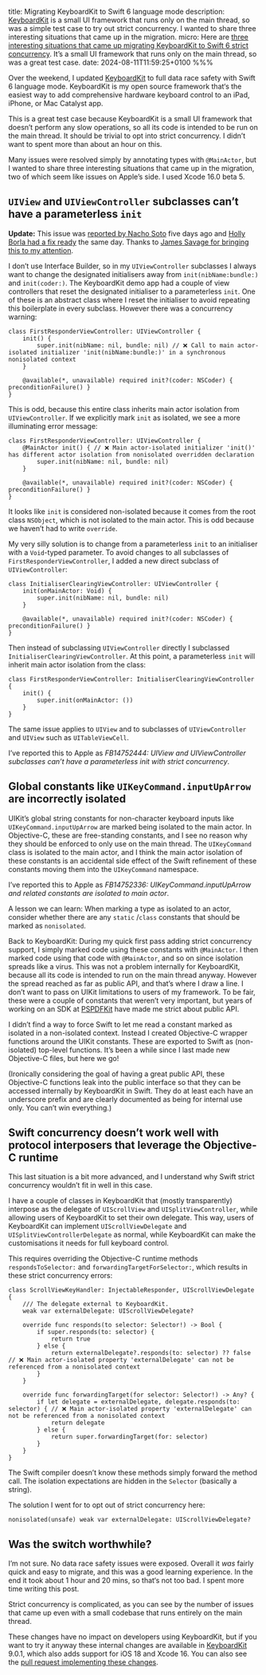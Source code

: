 title: Migrating KeyboardKit to Swift 6 language mode
description: [KeyboardKit](https://github.com/douglashill/KeyboardKit) is a small UI framework that runs only on the main thread, so was a simple test case to try out strict concurrency. I wanted to share three interesting situations that came up in the migration.
micro: Here are [three interesting situations that came up migrating KeyboardKit to Swift 6 strict concurrency](). It’s a small UI framework that runs only on the main thread, so was a great test case.
date: 2024-08-11T11:59:25+0100
%%%

Over the weekend, I updated [KeyboardKit](https://github.com/douglashill/KeyboardKit) to full data race safety with Swift 6 language mode. KeyboardKit is my open source framework that‘s the easiest way to add comprehensive hardware keyboard control to an iPad, iPhone, or Mac Catalyst app.

This is a great test case because KeyboardKit is a small UI framework that doesn’t perform any slow operations, so all its code is intended to be run on the main thread. It should be trivial to opt into strict concurrency. I didn’t want to spent more than about an hour on this.

Many issues were resolved simply by annotating types with `@MainActor`, but I wanted to share three interesting situations that came up in the migration, two of which seem like issues on Apple’s side. I used Xcode 16.0 beta 5.

## `UIView` and `UIViewController` subclasses can’t have a parameterless `init`

**Update:** This issue was [reported by Nacho Soto](https://github.com/swiftlang/swift/issues/75732) five days ago and [Holly Borla had a fix ready](https://github.com/swiftlang/swift/pull/75749) the same day. Thanks to [James Savage for bringing this to my attention](https://social.axiixc.com/@axiixc/112945383778325026).

I don’t use Interface Builder, so in my `UIViewController` subclasses I always want to change the designated initialisers away from `init(nibName:bundle:)` and `init(coder:)`. The KeyboardKit demo app had a couple of view controllers that reset the designated initialiser to a parameterless `init`. One of these is an abstract class where I reset the initialiser to avoid repeating this boilerplate in every subclass. However there was a concurrency warning:

```
class FirstResponderViewController: UIViewController {
    init() {
        super.init(nibName: nil, bundle: nil) // ❌ Call to main actor-isolated initializer 'init(nibName:bundle:)' in a synchronous nonisolated context
    }

    @available(*, unavailable) required init?(coder: NSCoder) { preconditionFailure() }
}
```

This is odd, because this entire class inherits main actor isolation from `UIViewController`. If we explicitly mark `init` as isolated, we see a more illuminating error message:

```
class FirstResponderViewController: UIViewController {
    @MainActor init() { // ❌ Main actor-isolated initializer 'init()' has different actor isolation from nonisolated overridden declaration
        super.init(nibName: nil, bundle: nil)
    }

    @available(*, unavailable) required init?(coder: NSCoder) { preconditionFailure() }
}
```

It looks like `init` is considered non-isolated because it comes from the root class `NSObject`, which is not isolated to the main actor. This is odd because we haven’t had to write `override`.

My very silly solution is to change from a parameterless `init` to an initialiser with a `Void`-typed parameter. To avoid changes to all subclasses of `FirstResponderViewController`, I added a new direct subclass of `UIViewController`:

```
class InitialiserClearingViewController: UIViewController {
    init(onMainActor: Void) {
        super.init(nibName: nil, bundle: nil)
    }

    @available(*, unavailable) required init?(coder: NSCoder) { preconditionFailure() }
}
```

Then instead of subclassing `UIViewController` directly I subclassed `InitialiserClearingViewController`. At this point, a parameterless `init` will inherit main actor isolation from the class:

```
class FirstResponderViewController: InitialiserClearingViewController {
    init() {
        super.init(onMainActor: ())
    }
}
```

The same issue applies to `UIView` and to subclasses of `UIViewController` and `UIView` such as `UITableViewCell`.

I’ve reported this to Apple as *FB14752444: UIView and UIViewController subclasses can’t have a parameterless init with strict concurrency*.

## Global constants like `UIKeyCommand.inputUpArrow` are incorrectly isolated

UIKit’s global string constants for non-character keyboard inputs like `UIKeyCommand.inputUpArrow` are marked being isolated to the main actor. In Objective-C, these are free-standing constants, and I see no reason why they should be enforced to only use on the main thread. The `UIKeyCommand` class is isolated to the main actor, and I think the main actor isolation of these constants is an accidental side effect of the Swift refinement of these constants moving them into the `UIKeyCommand` namespace.

I’ve reported this to Apple as *FB14752336: UIKeyCommand.inputUpArrow and related constants are isolated to main actor*.

A lesson we can learn: When marking a type as isolated to an actor, consider whether there are any `static` /`class` constants that should be marked as `nonisolated`.

Back to KeyboardKit: During my quick first pass adding strict concurrency support, I simply marked code using these constants with `@MainActor`. I then marked code using that code with `@MainActor`, and so on since isolation spreads like a virus. This was not a problem internally for KeyboardKit, because all its code is intended to run on the main thread anyway. However the spread reached as far as public API, and that’s where I draw a line. I don’t want to pass on UIKit limitations to users of my framework. To be fair, these were a couple of constants that weren’t very important, but years of working on an SDK at [PSPDFKit](https://pspdfkit.com/) have made me strict about public API.

I didn’t find a way to force Swift to let me read a constant marked as isolated in a non-isolated context. Instead I created Objective-C wrapper functions around the UIKit constants. These are exported to Swift as (non-isolated) top-level functions. It’s been a while since I last made new Objective-C files, but here we go!

(Ironically considering the goal of having a great public API, these Objective-C functions leak into the public interface so that they can be accessed internally by KeyboardKit in Swift. They do at least each have an underscore prefix and are clearly documented as being for internal use only. You can’t win everything.)

## Swift concurrency doesn’t work well with protocol interposers that leverage the Objective-C runtime

This last situation is a bit more advanced, and I understand why Swift strict concurrency wouldn’t fit in well in this case.

I have a couple of classes in KeyboardKit that (mostly transparently) interpose as the delegate of `UIScrollView` and `UISplitViewController`, while allowing users of KeyboardKit to set their own delegate. This way, users of KeyboardKit can implement `UIScrollViewDelegate` and `UISplitViewControllerDelegate` as normal, while KeyboardKit can make the customisations it needs for full keyboard control.

This requires overriding the Objective-C runtime methods `respondsToSelector:` and `forwardingTargetForSelector:`, which results in these strict concurrency errors:

```
class ScrollViewKeyHandler: InjectableResponder, UIScrollViewDelegate {
    /// The delegate external to KeyboardKit.
    weak var externalDelegate: UIScrollViewDelegate?

    override func responds(to selector: Selector!) -> Bool {
        if super.responds(to: selector) {
            return true
        } else {
            return externalDelegate?.responds(to: selector) ?? false // ❌ Main actor-isolated property 'externalDelegate' can not be referenced from a nonisolated context
        }
    }

    override func forwardingTarget(for selector: Selector!) -> Any? {
        if let delegate = externalDelegate, delegate.responds(to: selector) { // ❌ Main actor-isolated property 'externalDelegate' can not be referenced from a nonisolated context
            return delegate
        } else {
            return super.forwardingTarget(for: selector)
        }
    }
}
```

The Swift compiler doesn’t know these methods simply forward the method call. The isolation expectations are hidden in the `Selector` (basically a string).

The solution I went for to opt out of strict concurrency here:

```
nonisolated(unsafe) weak var externalDelegate: UIScrollViewDelegate?
```

## Was the switch worthwhile?

I’m not sure. No data race safety issues were exposed. Overall it *was* fairly quick and easy to migrate, and this was a good learning experience. In the end it took about 1 hour and 20 mins, so that‘s not too bad. I spent more time writing this post.

Strict concurrency is complicated, as you can see by the number of issues that came up even with a small codebase that runs entirely on the main thread.

These changes have no impact on developers using KeyboardKit, but if you want to try it anyway these internal changes are available in [KeyboardKit](https://github.com/douglashill/KeyboardKit) 9.0.1, which also adds support for iOS 18 and Xcode 16. You can also see the [pull request implementing these changes](https://github.com/douglashill/KeyboardKit/pull/26).
